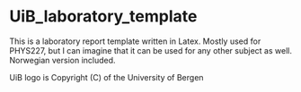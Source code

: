 # UiB_laboratory_template
This is a laboratory report template written in Latex. Mostly used for PHYS227, but I can imagine that it can be used for any other subject as well. Norwegian version included.  

UiB logo is Copyright (C) of the University of Bergen
